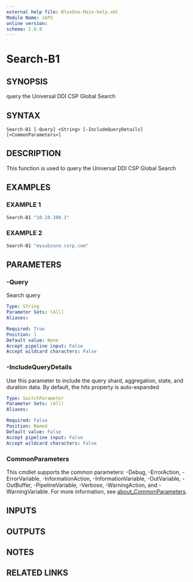 ```yaml
---
external help file: BloxOne-Main-help.xml
Module Name: ibPS
online version:
schema: 2.0.0
---
```


# Search-B1

## SYNOPSIS
query the Universal DDI CSP Global Search

## SYNTAX

```
Search-B1 [-Query] <String> [-IncludeQueryDetails] [<CommonParameters>]
```

## DESCRIPTION
This function is used to query the Universal DDI CSP Global Search

## EXAMPLES

### EXAMPLE 1
```powershell
Search-B1 "10.10.100.1"
```

### EXAMPLE 2
```powershell
Search-B1 "mysubzone.corp.com"
```

## PARAMETERS

### -Query
Search query

```yaml
Type: String
Parameter Sets: (All)
Aliases:

Required: True
Position: 1
Default value: None
Accept pipeline input: False
Accept wildcard characters: False
```

### -IncludeQueryDetails
Use this parameter to include the query shard, aggregation, state, and duration data.
By default, the hits property is auto-expanded

```yaml
Type: SwitchParameter
Parameter Sets: (All)
Aliases:

Required: False
Position: Named
Default value: False
Accept pipeline input: False
Accept wildcard characters: False
```

### CommonParameters
This cmdlet supports the common parameters: -Debug, -ErrorAction, -ErrorVariable, -InformationAction, -InformationVariable, -OutVariable, -OutBuffer, -PipelineVariable, -Verbose, -WarningAction, and -WarningVariable. For more information, see [about_CommonParameters](http://go.microsoft.com/fwlink/?LinkID=113216).

## INPUTS

## OUTPUTS

## NOTES

## RELATED LINKS

